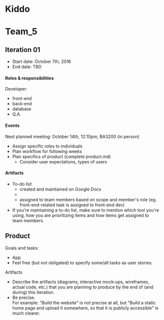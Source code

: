 # Kiddo
# Team_5

## Iteration 01

 * Start date: October 7th, 2016
 * End date: TBD

#### Roles & responsibilities

Developer:
 * front-end
 * back-end
 * database
 * Q.A.

#### Events

Next planned meeting: October 14th, 12:10pm, BA3200 (in person)
 * Assign specific roles to individuals
 * Plan workflow for following weeks
 * Plan specifics of product (complete product.md)
   * Consider user expectations, types of users

#### Artifacts

 * To-do list
   * created and maintained on Google Docs 
   * 
   * assigned to team members based on scope and member's role (eg. front-end-related task is assigned to front-end dev)
 * If you're maintaining a to-do list, make sure to mention which tool you're using, how you are prioritizing items and how items get assigned to team members.


## Product

Goals and tasks:

 * App 
 * Feel free (but not obligated) to specify some/all tasks as user stories.

Artifacts

 * Describe the artifacts (diagrams, interactive mock-ups, wireframes, actual code, etc.)
   that you are planning to produce by the end of (and during) this iteration.
 * Be precise.         
   For example: "Build the website" is not precise at all, but "Build a static home page and upload it somewhere, so that it is publicly accessible" is much clearer.
